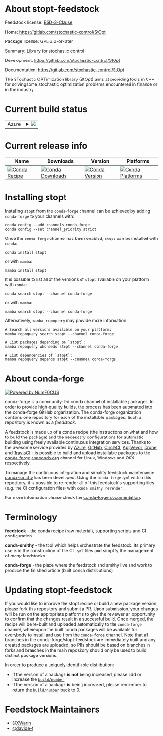 About stopt-feedstock
=====================

Feedstock license: [BSD-3-Clause](https://github.com/conda-forge/stopt-feedstock/blob/main/LICENSE.txt)

Home: https://gitlab.com/stochastic-control/StOpt

Package license: GPL-3.0-or-later

Summary: Library for stochastic control

Development: https://gitlab.com/stochastic-control/StOpt

Documentation: https://gitlab.com/stochastic-control/StOpt

The STochastic OPTimization library (StOpt) aims at providing tools in C++ for solvingsome stochastic optimization problems encountered in finance or in the industry.


Current build status
====================


<table>
    
  <tr>
    <td>Azure</td>
    <td>
      <details>
        <summary>
          <a href="https://dev.azure.com/conda-forge/feedstock-builds/_build/latest?definitionId=26056&branchName=main">
            <img src="https://dev.azure.com/conda-forge/feedstock-builds/_apis/build/status/stopt-feedstock?branchName=main">
          </a>
        </summary>
        <table>
          <thead><tr><th>Variant</th><th>Status</th></tr></thead>
          <tbody><tr>
              <td>linux_64</td>
              <td>
                <a href="https://dev.azure.com/conda-forge/feedstock-builds/_build/latest?definitionId=26056&branchName=main">
                  <img src="https://dev.azure.com/conda-forge/feedstock-builds/_apis/build/status/stopt-feedstock?branchName=main&jobName=linux&configuration=linux%20linux_64_" alt="variant">
                </a>
              </td>
            </tr><tr>
              <td>osx_64</td>
              <td>
                <a href="https://dev.azure.com/conda-forge/feedstock-builds/_build/latest?definitionId=26056&branchName=main">
                  <img src="https://dev.azure.com/conda-forge/feedstock-builds/_apis/build/status/stopt-feedstock?branchName=main&jobName=osx&configuration=osx%20osx_64_" alt="variant">
                </a>
              </td>
            </tr><tr>
              <td>osx_arm64</td>
              <td>
                <a href="https://dev.azure.com/conda-forge/feedstock-builds/_build/latest?definitionId=26056&branchName=main">
                  <img src="https://dev.azure.com/conda-forge/feedstock-builds/_apis/build/status/stopt-feedstock?branchName=main&jobName=osx&configuration=osx%20osx_arm64_" alt="variant">
                </a>
              </td>
            </tr><tr>
              <td>win_64</td>
              <td>
                <a href="https://dev.azure.com/conda-forge/feedstock-builds/_build/latest?definitionId=26056&branchName=main">
                  <img src="https://dev.azure.com/conda-forge/feedstock-builds/_apis/build/status/stopt-feedstock?branchName=main&jobName=win&configuration=win%20win_64_" alt="variant">
                </a>
              </td>
            </tr>
          </tbody>
        </table>
      </details>
    </td>
  </tr>
</table>

Current release info
====================

| Name | Downloads | Version | Platforms |
| --- | --- | --- | --- |
| [![Conda Recipe](https://img.shields.io/badge/recipe-stopt-green.svg)](https://anaconda.org/conda-forge/stopt) | [![Conda Downloads](https://img.shields.io/conda/dn/conda-forge/stopt.svg)](https://anaconda.org/conda-forge/stopt) | [![Conda Version](https://img.shields.io/conda/vn/conda-forge/stopt.svg)](https://anaconda.org/conda-forge/stopt) | [![Conda Platforms](https://img.shields.io/conda/pn/conda-forge/stopt.svg)](https://anaconda.org/conda-forge/stopt) |

Installing stopt
================

Installing `stopt` from the `conda-forge` channel can be achieved by adding `conda-forge` to your channels with:

```
conda config --add channels conda-forge
conda config --set channel_priority strict
```

Once the `conda-forge` channel has been enabled, `stopt` can be installed with `conda`:

```
conda install stopt
```

or with `mamba`:

```
mamba install stopt
```

It is possible to list all of the versions of `stopt` available on your platform with `conda`:

```
conda search stopt --channel conda-forge
```

or with `mamba`:

```
mamba search stopt --channel conda-forge
```

Alternatively, `mamba repoquery` may provide more information:

```
# Search all versions available on your platform:
mamba repoquery search stopt --channel conda-forge

# List packages depending on `stopt`:
mamba repoquery whoneeds stopt --channel conda-forge

# List dependencies of `stopt`:
mamba repoquery depends stopt --channel conda-forge
```


About conda-forge
=================

[![Powered by
NumFOCUS](https://img.shields.io/badge/powered%20by-NumFOCUS-orange.svg?style=flat&colorA=E1523D&colorB=007D8A)](https://numfocus.org)

conda-forge is a community-led conda channel of installable packages.
In order to provide high-quality builds, the process has been automated into the
conda-forge GitHub organization. The conda-forge organization contains one repository
for each of the installable packages. Such a repository is known as a *feedstock*.

A feedstock is made up of a conda recipe (the instructions on what and how to build
the package) and the necessary configurations for automatic building using freely
available continuous integration services. Thanks to the awesome service provided by
[Azure](https://azure.microsoft.com/en-us/services/devops/), [GitHub](https://github.com/),
[CircleCI](https://circleci.com/), [AppVeyor](https://www.appveyor.com/),
[Drone](https://cloud.drone.io/welcome), and [TravisCI](https://travis-ci.com/)
it is possible to build and upload installable packages to the
[conda-forge](https://anaconda.org/conda-forge) [anaconda.org](https://anaconda.org/)
channel for Linux, Windows and OSX respectively.

To manage the continuous integration and simplify feedstock maintenance
[conda-smithy](https://github.com/conda-forge/conda-smithy) has been developed.
Using the ``conda-forge.yml`` within this repository, it is possible to re-render all of
this feedstock's supporting files (e.g. the CI configuration files) with ``conda smithy rerender``.

For more information please check the [conda-forge documentation](https://conda-forge.org/docs/).

Terminology
===========

**feedstock** - the conda recipe (raw material), supporting scripts and CI configuration.

**conda-smithy** - the tool which helps orchestrate the feedstock.
                   Its primary use is in the construction of the CI ``.yml`` files
                   and simplify the management of *many* feedstocks.

**conda-forge** - the place where the feedstock and smithy live and work to
                  produce the finished article (built conda distributions)


Updating stopt-feedstock
========================

If you would like to improve the stopt recipe or build a new
package version, please fork this repository and submit a PR. Upon submission,
your changes will be run on the appropriate platforms to give the reviewer an
opportunity to confirm that the changes result in a successful build. Once
merged, the recipe will be re-built and uploaded automatically to the
`conda-forge` channel, whereupon the built conda packages will be available for
everybody to install and use from the `conda-forge` channel.
Note that all branches in the conda-forge/stopt-feedstock are
immediately built and any created packages are uploaded, so PRs should be based
on branches in forks and branches in the main repository should only be used to
build distinct package versions.

In order to produce a uniquely identifiable distribution:
 * If the version of a package **is not** being increased, please add or increase
   the [``build/number``](https://docs.conda.io/projects/conda-build/en/latest/resources/define-metadata.html#build-number-and-string).
 * If the version of a package **is** being increased, please remember to return
   the [``build/number``](https://docs.conda.io/projects/conda-build/en/latest/resources/define-metadata.html#build-number-and-string)
   back to 0.

Feedstock Maintainers
=====================

* [@XWarin](https://github.com/XWarin/)
* [@davide-f](https://github.com/davide-f/)

